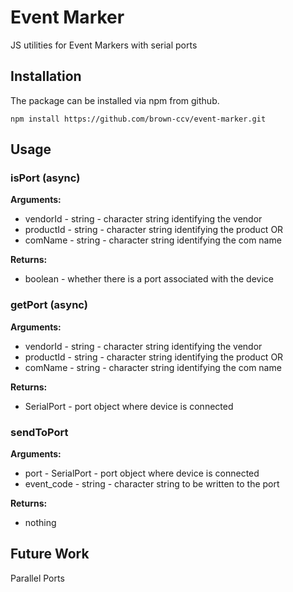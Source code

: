 # Event Marker

JS utilities for Event Markers with serial ports


## Installation

The package can be installed via npm from github.

```
npm install https://github.com/brown-ccv/event-marker.git
```

## Usage

### isPort (async)

**Arguments:**
* vendorId - string - character string identifying the vendor
* productId - string - character string identifying the product
OR
* comName - string - character string identifying the com name


**Returns:**
* boolean - whether there is a port associated with the device

### getPort (async)

**Arguments:**
* vendorId - string - character string identifying the vendor
* productId - string - character string identifying the product
OR
* comName - string - character string identifying the com name

**Returns:**
* SerialPort - port object where device is connected

### sendToPort

**Arguments:**
* port - SerialPort - port object where device is connected
* event_code - string - character string to be written to the port

**Returns:**
* nothing


## Future Work

Parallel Ports
